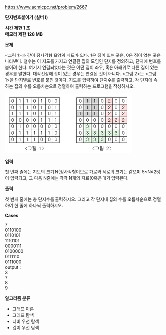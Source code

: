 https://www.acmicpc.net/problem/2667

**단지번호붙이기 (실버 I)**

**시간 제한 1 초**<br>
**메모리 제한 128 MB**

**문제**

<그림 1>과 같이 정사각형 모양의 지도가 있다. 1은 집이 있는 곳을, 0은 집이 없는 곳을 나타낸다. 철수는 이 지도를 가지고 연결된 집의 모임인 단지를 정의하고, 단지에 번호를 붙이려 한다. 여기서 연결되었다는 것은 어떤 집이 좌우, 혹은 아래위로 다른 집이 있는 경우를 말한다. 대각선상에 집이 있는 경우는 연결된 것이 아니다. <그림 2>는 <그림 1>을 단지별로 번호를 붙인 것이다. 지도를 입력하여 단지수를 출력하고, 각 단지에 속하는 집의 수를 오름차순으로 정렬하여 출력하는 프로그램을 작성하시오.

![img.png](img.png)

**입력**

첫 번째 줄에는 지도의 크기 N(정사각형이므로 가로와 세로의 크기는 같으며 5≤N≤25)이 입력되고, 그 다음 N줄에는 각각 N개의 자료(0혹은 1)가 입력된다.

**출력**

첫 번째 줄에는 총 단지수를 출력하시오. 그리고 각 단지내 집의 수를 오름차순으로 정렬하여 한 줄에 하나씩 출력하시오.

**Cases**

7<br>
0110100<br>
0110101<br>
1110101<br>
0000111<br>
0100000<br>
0111110<br>
0111000<br>
output :<br>
3<br>
7<br>
8<br>
9

**알고리즘 분류**

- 그래프 이론
- 그래프 탐색
- 너비 우선 탐색
- 깊이 우선 탐색